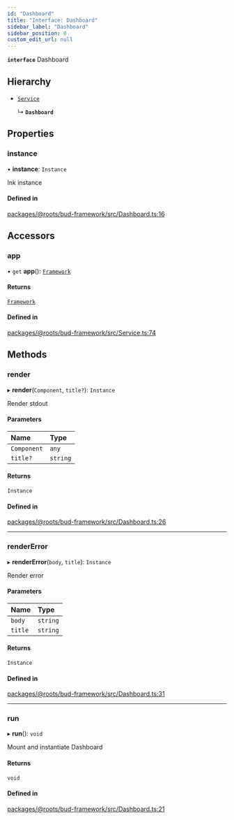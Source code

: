 ```yaml
---
id: "Dashboard"
title: "Interface: Dashboard"
sidebar_label: "Dashboard"
sidebar_position: 0
custom_edit_url: null
---
```


**`interface`** Dashboard

## Hierarchy

- [`Service`](../classes/Service.md)

  ↳ **`Dashboard`**

## Properties

### instance

• **instance**: `Instance`

Ink instance

#### Defined in

[packages/@roots/bud-framework/src/Dashboard.ts:16](https://github.com/roots/bud/blob/add6758eb/packages/@roots/bud-framework/src/Dashboard.ts#L16)

## Accessors

### app

• `get` **app**(): [`Framework`](../classes/Framework.md)

#### Returns

[`Framework`](../classes/Framework.md)

#### Defined in

[packages/@roots/bud-framework/src/Service.ts:74](https://github.com/roots/bud/blob/add6758eb/packages/@roots/bud-framework/src/Service.ts#L74)

## Methods

### render

▸ **render**(`Component`, `title?`): `Instance`

Render stdout

#### Parameters

| Name | Type |
| :------ | :------ |
| `Component` | `any` |
| `title?` | `string` |

#### Returns

`Instance`

#### Defined in

[packages/@roots/bud-framework/src/Dashboard.ts:26](https://github.com/roots/bud/blob/add6758eb/packages/@roots/bud-framework/src/Dashboard.ts#L26)

___

### renderError

▸ **renderError**(`body`, `title`): `Instance`

Render error

#### Parameters

| Name | Type |
| :------ | :------ |
| `body` | `string` |
| `title` | `string` |

#### Returns

`Instance`

#### Defined in

[packages/@roots/bud-framework/src/Dashboard.ts:31](https://github.com/roots/bud/blob/add6758eb/packages/@roots/bud-framework/src/Dashboard.ts#L31)

___

### run

▸ **run**(): `void`

Mount and instantiate Dashboard

#### Returns

`void`

#### Defined in

[packages/@roots/bud-framework/src/Dashboard.ts:21](https://github.com/roots/bud/blob/add6758eb/packages/@roots/bud-framework/src/Dashboard.ts#L21)
